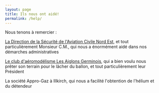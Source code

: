 ```yaml
---
layout: page
title: Ils nous ont aidé!
permalink: /help/
---
```


Nous tenons à remercier :

[La Direction de la Sécurité de l'Aviation Civile Nord Est](http://www.developpement-durable.gouv.fr/Nous-contacter,10066.html), et tout particulièrement Monsieur C.M., qui nous a énormément aidé dans nos démarches administratives

[Le club d'aéromodélisme Les Aiglons Germinois](http://les-aiglons-germinois.blog4ever.com/), qui a bien voulu nous prêter son terrain pour le lâcher du ballon, et tout particulièrement leur Président

La société Appro-Gaz à Illkirch, qui nous a facilité l'obtention de l'hélium et du détendeur
